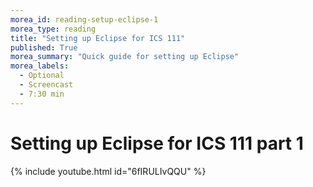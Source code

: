 ```yaml
---
morea_id: reading-setup-eclipse-1
morea_type: reading
title: "Setting up Eclipse for ICS 111"
published: True
morea_summary: "Quick guide for setting up Eclipse"
morea_labels: 
  - Optional
  - Screencast
  - 7:30 min
---
```


# Setting up Eclipse for ICS 111 part 1
{% include youtube.html id="6fIRULIvQQU" %}
